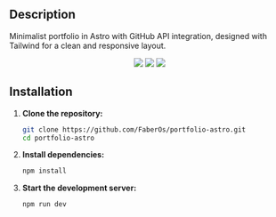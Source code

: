 ## Description

Minimalist portfolio in Astro with GitHub API integration, designed with Tailwind for a clean and responsive layout.

<p align="center">
    <img src="https://img.shields.io/badge/Astro-BC52EE?logo=astro&logoColor=fff&style=for-the-badge"/>
    <img src="https://img.shields.io/badge/TypeScript-3178C6?style=for-the-badge&logo=typescript&logoColor=white">
    <img src="https://img.shields.io/badge/Tailwind_CSS-grey?style=for-the-badge&logo=tailwind-css&logoColor=38B2AC">
</p>

## Installation

1. **Clone the repository:**

   ```bash
   git clone https://github.com/FaberOs/portfolio-astro.git
   cd portfolio-astro
   ```

2. **Install dependencies:**

   ```bash
   npm install
   ```

3. **Start the development server:**

   ```bash
   npm run dev
   ```

